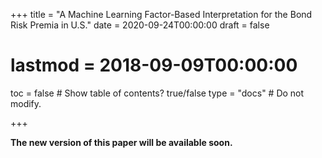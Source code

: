 +++
title = "A Machine Learning Factor-Based Interpretation for the Bond Risk Premia in U.S."
date = 2020-09-24T00:00:00
draft = false
# lastmod = 2018-09-09T00:00:00

toc = false  # Show table of contents? true/false
type = "docs"  # Do not modify.

+++

**The new version of this paper will be available soon.**